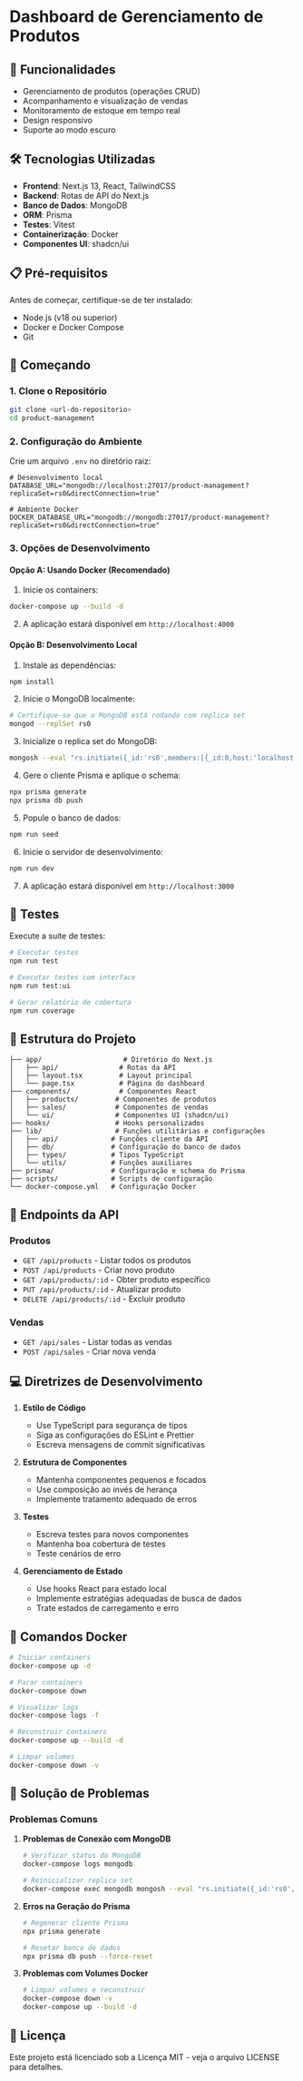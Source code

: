 # Dashboard de Gerenciamento de Produtos

## 🚀 Funcionalidades

- Gerenciamento de produtos (operações CRUD)
- Acompanhamento e visualização de vendas
- Monitoramento de estoque em tempo real
- Design responsivo
- Suporte ao modo escuro

## 🛠 Tecnologias Utilizadas

- **Frontend**: Next.js 13, React, TailwindCSS
- **Backend**: Rotas de API do Next.js
- **Banco de Dados**: MongoDB
- **ORM**: Prisma
- **Testes**: Vitest
- **Containerização**: Docker
- **Componentes UI**: shadcn/ui

## 📋 Pré-requisitos

Antes de começar, certifique-se de ter instalado:
- Node.js (v18 ou superior)
- Docker e Docker Compose
- Git

## 🚦 Começando

### 1. Clone o Repositório

```bash
git clone <url-do-repositorio>
cd product-management
```

### 2. Configuração do Ambiente

Crie um arquivo `.env` no diretório raiz:

```env
# Desenvolvimento local
DATABASE_URL="mongodb://localhost:27017/product-management?replicaSet=rs0&directConnection=true"

# Ambiente Docker
DOCKER_DATABASE_URL="mongodb://mongodb:27017/product-management?replicaSet=rs0&directConnection=true"
```

### 3. Opções de Desenvolvimento

#### Opção A: Usando Docker (Recomendado)

1. Inicie os containers:
```bash
docker-compose up --build -d
```

2. A aplicação estará disponível em `http://localhost:4000`

#### Opção B: Desenvolvimento Local

1. Instale as dependências:
```bash
npm install
```

2. Inicie o MongoDB localmente:
```bash
# Certifique-se que o MongoDB está rodando com replica set
mongod --replSet rs0
```

3. Inicialize o replica set do MongoDB:
```bash
mongosh --eval "rs.initiate({_id:'rs0',members:[{_id:0,host:'localhost:27017'}]})"
```

4. Gere o cliente Prisma e aplique o schema:
```bash
npx prisma generate
npx prisma db push
```

5. Popule o banco de dados:
```bash
npm run seed
```

6. Inicie o servidor de desenvolvimento:
```bash
npm run dev
```

7. A aplicação estará disponível em `http://localhost:3000`

## 🧪 Testes

Execute a suite de testes:

```bash
# Executar testes
npm run test

# Executar testes com interface
npm run test:ui

# Gerar relatório de cobertura
npm run coverage
```

## 📁 Estrutura do Projeto

```
├── app/                    # Diretório do Next.js
│   ├── api/               # Rotas da API
│   ├── layout.tsx         # Layout principal
│   └── page.tsx           # Página do dashboard
├── components/            # Componentes React
│   ├── products/         # Componentes de produtos
│   ├── sales/            # Componentes de vendas
│   └── ui/               # Componentes UI (shadcn/ui)
├── hooks/                # Hooks personalizados
├── lib/                  # Funções utilitárias e configurações
│   ├── api/             # Funções cliente da API
│   ├── db/              # Configuração do banco de dados
│   ├── types/           # Tipos TypeScript
│   └── utils/           # Funções auxiliares
├── prisma/              # Configuração e schema do Prisma
├── scripts/             # Scripts de configuração
└── docker-compose.yml   # Configuração Docker
```

## 🔄 Endpoints da API

### Produtos

- `GET /api/products` - Listar todos os produtos
- `POST /api/products` - Criar novo produto
- `GET /api/products/:id` - Obter produto específico
- `PUT /api/products/:id` - Atualizar produto
- `DELETE /api/products/:id` - Excluir produto

### Vendas

- `GET /api/sales` - Listar todas as vendas
- `POST /api/sales` - Criar nova venda

## 💻 Diretrizes de Desenvolvimento

1. **Estilo de Código**
   - Use TypeScript para segurança de tipos
   - Siga as configurações do ESLint e Prettier
   - Escreva mensagens de commit significativas

2. **Estrutura de Componentes**
   - Mantenha componentes pequenos e focados
   - Use composição ao invés de herança
   - Implemente tratamento adequado de erros

3. **Testes**
   - Escreva testes para novos componentes
   - Mantenha boa cobertura de testes
   - Teste cenários de erro

4. **Gerenciamento de Estado**
   - Use hooks React para estado local
   - Implemente estratégias adequadas de busca de dados
   - Trate estados de carregamento e erro

## 🐳 Comandos Docker

```bash
# Iniciar containers
docker-compose up -d

# Parar containers
docker-compose down

# Visualizar logs
docker-compose logs -f

# Reconstruir containers
docker-compose up --build -d

# Limpar volumes
docker-compose down -v
```

## 🔧 Solução de Problemas

### Problemas Comuns

1. **Problemas de Conexão com MongoDB**
   ```bash
   # Verificar status do MongoDB
   docker-compose logs mongodb
   
   # Reinicializar replica set
   docker-compose exec mongodb mongosh --eval "rs.initiate({_id:'rs0',members:[{_id:0,host:'mongodb:27017'}]})"
   ```

2. **Erros na Geração do Prisma**
   ```bash
   # Regenerar cliente Prisma
   npx prisma generate
   
   # Resetar banco de dados
   npx prisma db push --force-reset
   ```

3. **Problemas com Volumes Docker**
   ```bash
   # Limpar volumes e reconstruir
   docker-compose down -v
   docker-compose up --build -d
   ```

## 📝 Licença

Este projeto está licenciado sob a Licença MIT - veja o arquivo LICENSE para detalhes.
